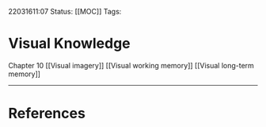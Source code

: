 22031611:07
Status: [[MOC]]
Tags:

# Visual Knowledge
Chapter 10
[[Visual imagery]]
[[Visual working memory]]
[[Visual long-term memory]]

---
# References